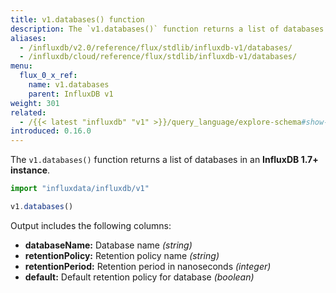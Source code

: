 ```yaml
---
title: v1.databases() function
description: The `v1.databases()` function returns a list of databases in an InfluxDB 1.7+ instance.
aliases:
  - /influxdb/v2.0/reference/flux/stdlib/influxdb-v1/databases/
  - /influxdb/cloud/reference/flux/stdlib/influxdb-v1/databases/
menu:
  flux_0_x_ref:
    name: v1.databases
    parent: InfluxDB v1
weight: 301
related:
  - /{{< latest "influxdb" "v1" >}}/query_language/explore-schema#show-databases, SHOW DATABASES in InfluxQL
introduced: 0.16.0
---
```


The `v1.databases()` function returns a list of databases in an **InfluxDB 1.7+ instance**.

```js
import "influxdata/influxdb/v1"

v1.databases()
```

Output includes the following columns:

- **databaseName:** Database name _(string)_
- **retentionPolicy:** Retention policy name _(string)_
- **retentionPeriod:** Retention period in nanoseconds _(integer)_
- **default:** Default retention policy for database _(boolean)_
